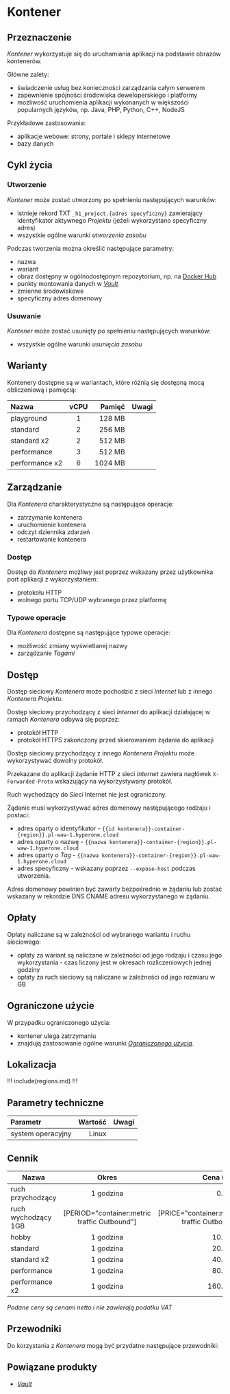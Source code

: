 # Kontener

## Przeznaczenie

*Kontener* wykorzystuje się do uruchamiania aplikacji na podstawie obrazów kontenerów.

Główne zalety:

 * świadczenie usług bez konieczności zarządzania całym serwerem
 * zapewnienie spójności środowiska deweloperskiego i platformy
 * możliwość uruchomienia aplikacji wykonanych w większości popularnych języków, np. Java, PHP, Python, C++, NodeJS

Przykładowe zastosowania:

 * aplikacje webowe: strony, portale i sklepy internetowe
 * bazy danych

## Cykl życia

### Utworzenie

*Kontener* może zostać utworzony po spełnieniu następujących warunków:

 * istnieje rekord TXT ```_h1_project.{adres specyficzny}``` zawierający identyfikator aktywnego *Projektu* (jeżeli wykorzystano specyficzny adres)
 * wszystkie ogólne warunki *utworzenia zasobu*

Podczas tworzenia można określić następujące parametry:

 * nazwa
 * wariant
 * obraz dostępny w ogólnodostępnym repozytorium, np. na [Docker Hub](https://hub.docker.com/)
 * punkty montowania danych w *[Vault](/resource/storage/vault.md)*
 * zmienne środowiskowe
 * specyficzny adres domenowy

### Usuwanie

*Kontener* może zostać usunięty po spełnieniu następujących warunków:

 * wszystkie ogólne warunki *usunięcia zasobu*

## Warianty

Kontenery dostępne są w wariantach, które różnią się dostępną mocą obliczeniową i pamięcią:

Nazwa                  |  vCPU  | Pamięć  | Uwagi
:--------------------  | :----: | ------: | :----
playground             |   1    |  128 MB |
standard               |   2    |  256 MB |
standard x2            |   2    |  512 MB |
performance            |   3    |  512 MB |
performance x2         |   6    | 1024 MB |

## Zarządzanie

Dla *Kontenera* charakterystyczne są następujące operacje:

 * zatrzymanie kontenera
 * uruchomienie kontenera
 * odczyt dziennika zdarzeń
 * restartowanie kontenera

### Dostęp

Dostęp do *Kontenera* możliwy jest poprzez wskazany przez użytkownika port aplikacji z wykorzystaniem:

 * protokołu HTTP
 * wolnego portu TCP/UDP wybranego przez platformę

### Typowe operacje

Dla *Kontenera* dostępne są następujące typowe operacje:

 * możliwość zmiany wyświetlanej nazwy
 * zarządzanie *Tagami*

## Dostęp

Dostęp sieciowy *Kontenera* może pochodzić z sieci *Internet* lub z innego *Kontenera* *Projektu*.

Dostęp sieciowy przychodzący z sieci *Internet* do aplikacji działającej w ramach *Kontenera* odbywa się poprzez:

 * protokół HTTP
 * protokół HTTPS zakończony przed skierowaniem żądania do aplikacji

Dostęp sieciowy przychodzący z innego *Kontenera* *Projektu* może wykorzystywać dowolny protokół.

Przekazane do aplikacji żądanie HTTP z sieci *Internet* zawiera nagłówek ```X-Forwarded-Proto``` wskazujący na wykorzystywany protokół.

Ruch wychodzący do *Sieci* Internet nie jest ograniczony.

Żądanie musi wykorzystywać adres domenowy następującego rodzaju i postaci:

* adres oparty o identyfikator - ```{{id kontenera}}-container-{region}}.pl-waw-1.hyperone.cloud```
* adres oparty o nazwę - ```{{nazwa kontenera}}-container-{region}}.pl-waw-1.hyperone.cloud```
* adres oparty o *Tag* - ```{{nazwa kontenera}}-container-{region}}.pl-waw-1.hyperone.cloud```
* adres specyficzny - wskazany poprzez ```--expose-host``` podczas utworzenia.

Adres domenowy powinien być zawarty bezpośrednio w żądaniu lub zostać wskazany w rekordzie DNS CNAME adresu wykorzystanego w żądaniu.

## Opłaty

Opłaty naliczane są w zależności od wybranego wariantu i ruchu sieciowego:

 * opłaty za wariant są naliczane w zależności od jego rodzaju i czasu jego wykorzystania - czas liczony jest w okresach rozliczeniowych jednej godziny
 * opłaty za ruch sieciowy są naliczane w zależności od jego rozmiaru w GB

## Ograniczone użycie

W przypadku ograniczonego użycia:

 * kontener ulega zatrzymaniu
 * znajdują zastosowanie ogólne warunki *[Ograniczonego użycia](/platform/resource.md#ograniczone-uzycie)*.

## Lokalizacja

!!! include(regions.md) !!!

## Parametry techniczne

Parametr              | Wartość | Uwagi
:-------------------- | ------: | ---
system operacyjny     | Linux   |

## Cennik

Nazwa               | Okres         | Cena (PLN) | Uwagi
------------------- | :-----------: | ---------: | :----:
ruch przychodzący   |   1 godzina   |     0.0000 |
ruch wychodzący 1GB | [PERIOD="container:metric traffic Outbound"] | [PRICE="container:metric traffic Outbound"]
hobby               |   1 godzina   |    10.0000 |
standard            |   1 godzina   |    20.0000 |
standard x2         |   1 godzina   |    40.0000 |
performance         |   1 godzina   |    80.0000 |
performance x2      |   1 godzina   |   160.0000 |

*Podane ceny są cenami netto i nie zawierają podatku VAT*

<!--
Transfer is not availabe due following reason:
- required validation of licensing
- container can use vault as composite of multiple resources
-->

## Przewodniki

Do korzystania z *Kontenera* mogą być przydatne następujące przewodniki:

<PageList path_re="guide/compute/container/"/>

## Powiązane produkty

 * *[Vault](/resource/storage/vault.md)*
